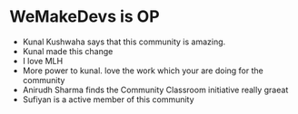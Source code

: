 # WeMakeDevs is OP

- Kunal Kushwaha says that this community is amazing.
- Kunal made this change
- I love MLH
- More power to kunal. love the work which your are doing for the community 
- Anirudh Sharma finds the Community Classroom initiative really graeat
- Sufiyan is a active member of this community
